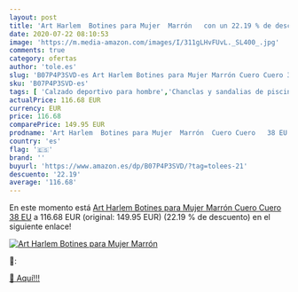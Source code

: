 ```yaml
---
layout: post
title: 'Art Harlem  Botines para Mujer  Marrón   con un 22.19 % de descuento'
date: 2020-07-22 08:10:53
image: 'https://m.media-amazon.com/images/I/311gLHvFUvL._SL400_.jpg'
comments: true
category: ofertas
author: 'tole.es'
slug: 'B07P4P3SVD-es Art Harlem Botines para Mujer Marrón Cuero Cuero 38 EU'
sku: 'B07P4P3SVD-es'
tags: [ 'Calzado deportivo para hombre','Chanclas y sandalias de piscina para hombre','Sandalias de vestir para hombre','Zapatillas y calzado deportivo para hombre','Zapatos','Zapatos para hombre','Zapatos y complementos','botines', ]
actualPrice: 116.68 EUR
currency: EUR
price: 116.68
comparePrice: 149.95 EUR
prodname: 'Art Harlem  Botines para Mujer  Marrón  Cuero Cuero   38 EU'
country: 'es'
flag: '🇪🇸'
brand: ''
buyurl: 'https://www.amazon.es/dp/B07P4P3SVD/?tag=tolees-21'
descuento: '22.19'
average: '116.68'
---
```


En este momento está [Art Harlem  Botines para Mujer  Marrón  Cuero Cuero   38 EU](https://www.amazon.es/dp/B07P4P3SVD/?tag=tolees-21) a 116.68 EUR (original: 149.95 EUR) (22.19 %  de descuento) en el siguiente enlace!

[![Art Harlem  Botines para Mujer  Marrón  ](https://m.media-amazon.com/images/I/311gLHvFUvL._SL400_.jpg)](https://www.amazon.es/dp/B07P4P3SVD/?tag=tolees-21)

🔎:


[🛒 Aquí!!!](https://www.amazon.es/dp/B07P4P3SVD/?tag=tolees-21)

